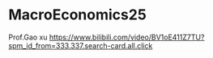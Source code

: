 # MacroEconomics25
Prof.Gao xu https://www.bilibili.com/video/BV1oE411Z7TU?spm_id_from=333.337.search-card.all.click
